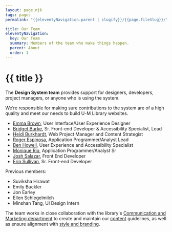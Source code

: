 ```yaml
---
layout: page.njk
tags: pages
permalink: "{{eleventyNavigation.parent | slugify}}/{{page.fileSlug}}/"

title: Our Team
eleventyNavigation:
  key: Our Team
  summary: Members of the team who make things happen. 
  parent: About
  order: 1
---
```


# {{ title }}

The **Design System team** provides support for designers, developers, project managers, or anyone who is using the system.

We’re responsible for making sure contributions to the system are of a high quality and meet our needs to build U-M Library websites.

* [Emma Brown](https://www.lib.umich.edu/users/emkbrown), User Interface/User Experience Designer  
* [Bridget Burke](https://www.lib.umich.edu/users/burkebri), Sr. Front-end Developer & Accessibility Specialist, Lead  
* [Heidi Burkhardt](https://lib.umich.edu/users/heidisb), Web Project Manager and Content Strategist  
* [Roger Espinosa](https://www.lib.umich.edu/users/roger), Application Programmer/Analyst Lead
* [Ben Howell](https://www.lib.umich.edu/users/bnhowell), User Experience and Accessibility Specialist  
* [Monique Rio](https://lib.umich.edu/users/mrio), Application Programmer/Analyst Sr
* [Josh Salazar](https://www.lib.umich.edu/users/josalaza), Front End Developer  
* [Erin Sullivan](https://www.lib.umich.edu/users/esulliv), Sr. Front-end Developer

Previous members:

* Suviksha Hirawat
* Emily Buckler  
* Jon Earley  
* Ellen Schlegelmilch  
* Minshan Tang, UI Design Intern

The team works in close collaboration with the library's [Communication and Marketing department](https://lib.umich.edu/about-us/our-divisions-and-departments/deans-office/communication-and-marketing) to create and maintain our [content](/content/) guidelines, as well as ensure alignment with [style and branding](/getting-started/follow-u-m-library-style-and-branding/).

